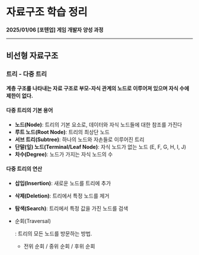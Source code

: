 # 자료구조 학습 정리

**2025/01/06 [포텐업] 게임 개발자 양성 과정**

---

## 비선형 자료구조

### 트리 - 다중 트리

**계층 구조를 나타내는 자료 구조로 부모-자식 관계의 노드로 이루어져 있으며 자식 수에 제한이 없다.**



#### 다중 트리의 기본 용어

- **노드(Node)**: 트리의 기본 요소로, 데이터와 자식 노드들에 대한 참조를 가진다
- **루트 노드(Root Node)**: 트리의 최상단 노드
- **서브 트리(Subtree)**: 하나의 노드와 자손들로 이루어진 트리
- **단말(잎) 노드(Terminal/Leaf Node)**: 자식 노드가 없는 노드 (E, F, G, H, I, J)
- **차수(Degree)**: 노드가 가지는 자식 노드의 수



#### 다중 트리의 연산

- **삽입(Insertion)**: 새로운 노드를 트리에 추가

- **삭제(Deletion)**: 트리에서 특정 노드를 제거

- **탐색(Search)**: 트리에서 특정 값을 가진 노드를 검색

- 순회(Traversal)

  : 트리의 모든 노드를 방문하는 방법.

  - 전위 순회 / 중위 순회 / 후위 순회

